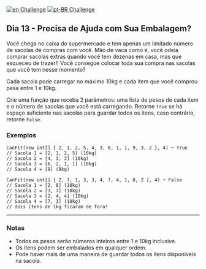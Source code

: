 [![en Challenge](https://img.shields.io/badge/-en-blue)](README.md)
[![pt-BR Challenge](https://img.shields.io/badge/-pt--BR-brightgreen)](README_pt-BR.md)

## Dia 13 - Precisa de Ajuda com Sua Embalagem?

Você chega no caixa do supermercado e tem apenas um limitado número de sacolas de compras com você. Mão de vaca como é, você odeia comprar sacolas extras quando você tem dezenas em casa, mas que esqueceu de trazer!! Você consegue colocar toda sua compra nas sacolas que você tem nesse momento?

Cada sacola pode carregar no máximo 10kg e cada item que você comprou pesa entre 1 e 10kg.

Crie uma função que receba 2 parâmetros: uma lista de pesos de cada item e o número de sacolas que você está carregando. Retorne `True` se há espaço suficiente nas sacolas para guardar todos os itens, caso contrário, retorne `False`.

### Exemplos

```text
CanFit(new int[] { 2, 1, 2, 5, 4, 3, 6, 1, 1, 9, 3, 2 }, 4) ➞ True
// Sacola 1 = [2, 1, 2, 5] (10kg)
// Sacola 2 = [4, 3, 3] (10kg)
// Sacola 3 = [6, 2, 1, 1] (10kg)
// Sacola 4 = [9] (9kg)

CanFit(new int[] { 2, 7, 1, 3, 3, 4, 7, 4, 1, 8, 2 ], 4) ➞ False
// Sacola 1 = [2, 8] (10kg)
// Sacola 2 = [3, 7] (10kg)
// Sacola 3 = [2, 4, 4] (10kg)
// Sacola 4 = [7, 3] (10kg)
// dois itens de 1kg ficaram de fora!
```

---

### Notas

- Todos os pesos serão números inteiros entre 1 e 10kg inclusive.
- Os itens podem ser embalados em qualquer ordem.
- Pode haver mais de uma maneira de guardar todos os itens disponíveis na sacola.